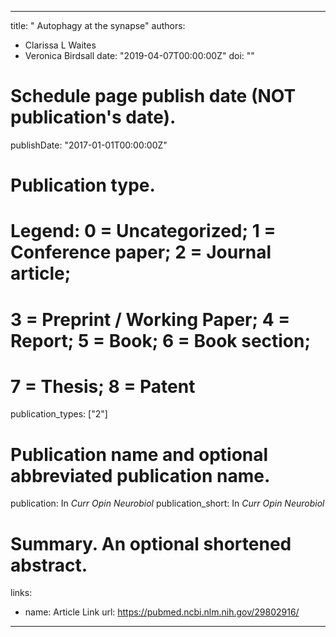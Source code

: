 
---
title: " Autophagy at the synapse"
authors:
- Clarissa L Waites
- Veronica Birdsall
date: "2019-04-07T00:00:00Z"
doi: ""

# Schedule page publish date (NOT publication's date).
publishDate: "2017-01-01T00:00:00Z"

# Publication type.
# Legend: 0 = Uncategorized; 1 = Conference paper; 2 = Journal article;
# 3 = Preprint / Working Paper; 4 = Report; 5 = Book; 6 = Book section;
# 7 = Thesis; 8 = Patent
publication_types: ["2"]

# Publication name and optional abbreviated publication name.
publication: In *Curr Opin Neurobiol*
publication_short: In *Curr Opin Neurobiol*


# Summary. An optional shortened abstract.


links:
- name: Article Link
  url: https://pubmed.ncbi.nlm.nih.gov/29802916/

---
